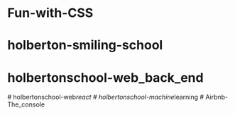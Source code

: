 # Fun-with-CSS
# holberton-smiling-school
# holbertonschool-web_back_end
#   h o l b e r t o n s c h o o l - w e b _ r e a c t  
 #   h o l b e r t o n s c h o o l - m a c h i n e _ l e a r n i n g  
 #   A i r b n b - T h e _ c o n s o l e  
 